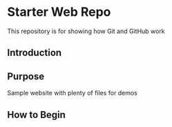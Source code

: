 # Starter Web Repo

This repository is for showing how Git and GitHub work

## Introduction


## Purpose

Sample website with plenty of files for demos


## How to Begin
